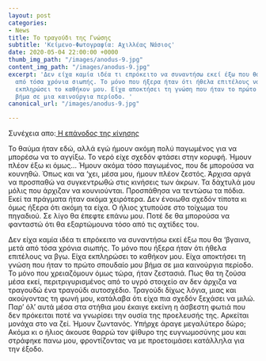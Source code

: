 ```yaml
---
layout: post
categories:
- News
title: Το τραγούδι της Γνώσης
subtitle: 'Κείμενο-Φωτογραφία: Αχιλλέας Νάσιος'
date: 2020-05-04 22:00:00 +0000
thumb_img_path: "/images/anodus-9.jpg"
content_img_path: "/images/anodus-9.jpg"
excerpt: 'Δεν είχα καμία ιδέα τι επρόκειτο να συναντήσω εκεί έξω που θα ‘βγαινα, μετά
  από τόσα χρόνια σιωπής. Το μόνο που ήξερα ήταν ότι ήθελα επιτέλους να βγω. Είχα
  εκπληρώσει το καθήκον μου. Είχα αποκτήσει τη γνώση που ήταν το πρώτο σπουδαίο μου
  βήμα σε μια καινούργια περίοδο. '
canonical_url: "/images/anodus-9.jpg"

---
```

Συνέχεια απο:<a href="https://hocusphotus.com/posts/anodus-8/" target="blank"> Η επάνοδος της κίνησης</a>

Το θαύμα ήταν εδώ, αλλά εγώ ήμουν ακόμη πολύ παγωμένος για να μπορέσω να το αγγίξω. Το νερό είχε σχεδόν φτάσει στην κορυφή. Ήμουν πλέον έξω κι όμως… Ήμουν ακόμα τόσο παγωμένος, που δε μπορούσα να κουνηθώ. Όπως και να ‘χει, μέσα μου, ήμουν πλέον ζεστός. Άρχισα αργά να προσπαθώ να συγκεντρωθώ στις κινήσεις των άκρων. Τα δάχτυλά μου μόλις που άρχιζαν να κουνιούνται. Προσπάθησα να τεντώσω τα πόδια. Εκεί τα πράγματα ήταν ακόμα χειρότερα. Δεν ένοιωθα σχεδόν τίποτα κι όμως ήξερα ότι ακόμη τα είχα. Ο ήλιος χτυπούσε στο τοίχωμα του πηγαδιού. Σε λίγο θα έπεφτε επάνω μου. Ποτέ δε θα μπορούσα να φανταστώ ότι θα εξαρτώμουνα τόσο από τις αχτίδες του.

Δεν είχα καμία ιδέα τι επρόκειτο να συναντήσω εκεί έξω που θα ‘βγαινα, μετά από τόσα χρόνια σιωπής. Το μόνο που ήξερα ήταν ότι ήθελα επιτέλους να βγω. Είχα εκπληρώσει το καθήκον μου. Είχα αποκτήσει τη γνώση που ήταν το πρώτο σπουδαίο μου βήμα σε μια καινούργια περίοδο. Το μόνο που χρειαζόμουν όμως τώρα, ήταν ζεστασιά. Πως θα τη ζούσα μέσα εκεί, περιτριγυρισμένος από το υγρό στοιχείο αν δεν άρχιζα να τραγουδώ ένα τραγούδι αυτοσχέδιο. Τραγούδι δίχως λόγια, μιας και ακούγοντας τη φωνή μου, κατάλαβα ότι είχα πια σχεδόν ξεχάσει να μιλώ. Παρ’ όλ’ αυτά μέσα στα στήθια μου έκαιγε εκείνη η άσβεστη φωτιά που δεν πρόκειται ποτέ να γνωρίσει την ουσία της προελευσής της. Αρκείται μονάχα στο να ζεί. Ήμουν ζωντανός. Υπήρχε άραγε μεγαλύτερο δώρο; Ακόμα κι ο ήλιος άκουσε θαρρώ τον ψίθυρο της ευγνωμοσύνης μου και στράφηκε πανω μου, φροντίζοντας να με προετοιμάσει κατάλληλα για την έξοδο.